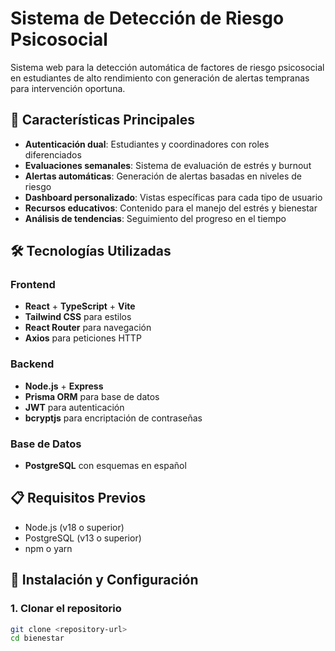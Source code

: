 # Sistema de Detección de Riesgo Psicosocial

Sistema web para la detección automática de factores de riesgo psicosocial en estudiantes de alto rendimiento con generación de alertas tempranas para intervención oportuna.

## 🚀 Características Principales

- **Autenticación dual**: Estudiantes y coordinadores con roles diferenciados
- **Evaluaciones semanales**: Sistema de evaluación de estrés y burnout
- **Alertas automáticas**: Generación de alertas basadas en niveles de riesgo
- **Dashboard personalizado**: Vistas específicas para cada tipo de usuario
- **Recursos educativos**: Contenido para el manejo del estrés y bienestar
- **Análisis de tendencias**: Seguimiento del progreso en el tiempo

## 🛠️ Tecnologías Utilizadas

### Frontend
- **React** + **TypeScript** + **Vite**
- **Tailwind CSS** para estilos
- **React Router** para navegación
- **Axios** para peticiones HTTP

### Backend
- **Node.js** + **Express**
- **Prisma ORM** para base de datos
- **JWT** para autenticación
- **bcryptjs** para encriptación de contraseñas

### Base de Datos
- **PostgreSQL** con esquemas en español

## 📋 Requisitos Previos

- Node.js (v18 o superior)
- PostgreSQL (v13 o superior)
- npm o yarn

## 🚀 Instalación y Configuración

### 1. Clonar el repositorio
```bash
git clone <repository-url>
cd bienestar